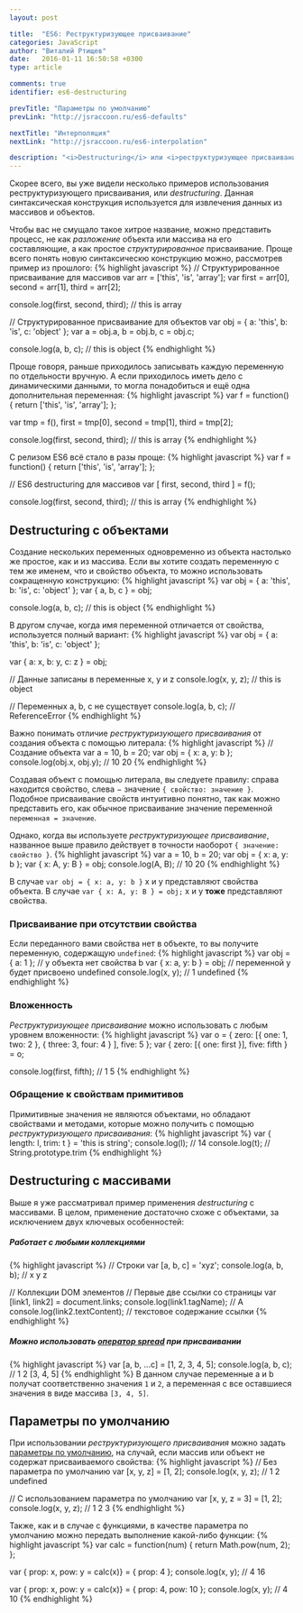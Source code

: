 ```yaml
---
layout: post

title:  "ES6: Реструктуризующее присваивание"
categories: JavaScript
author: "Виталий Ртищев"
date:   2016-01-11 16:50:58 +0300
type: article

comments: true
identifier: es6-destructuring

prevTitle: "Параметры по умолчанию"
prevLink: "http://jsraccoon.ru/es6-defaults"

nextTitle: "Интерполяция"
nextLink: "http://jsraccoon.ru/es6-interpolation"

description: "<i>Destructuring</i> или <i>реструктуризующее присваивание</i> призвано существенно уменьшить количество кода, необходимого для извлечения данных из массивов и объектов. С помощью одной строчки кода теперь можно создать несколько переменных."
---
```


Скорее всего, вы уже видели несколько примеров использования реструктуризующего присваивания, или *destructuring*. Данная синтаксическая конструкция используется для извлечения данных из массивов и объектов. 

Чтобы вас не смущало такое хитрое название, можно представить процесс, не как *разложение* объекта или массива на его составляющие, а как простое *структурированное* присваивание. Проще всего понять новую синтаксическю конструкцию можно, рассмотрев пример из прошлого:
{% highlight javascript %}
// Структурированное присваивание для массивов
var arr = ['this', 'is', 'array'];
var first = arr[0], 
    second = arr[1], 
    third = arr[2];

console.log(first, second, third); // this is array

// Структурированное присваивание для объектов
var obj = {
  a: 'this',
  b: 'is',
  c: 'object'
};
var a = obj.a, 
    b = obj.b, 
    c = obj.c;

console.log(a, b, c); // this is object
{% endhighlight %} 

Проще говоря, раньше приходилось записывать каждую переменную по отдельности вручную. А если приходилось иметь дело с динамическими данными, то могла понадобиться и ещё одна дополнительная переменная:
{% highlight javascript %}
var f = function() {
  return ['this', 'is', 'array'];
};

var tmp = f(),
    first = tmp[0], 
    second = tmp[1], 
    third = tmp[2];

console.log(first, second, third); // this is array
{% endhighlight %} 

С релизом ES6 всё стало в разы проще:
{% highlight javascript %}
var f = function() {
  return ['this', 'is', 'array'];
};

// ES6 destructuring для массивов
var [ first, second, third ] = f();

console.log(first, second, third); // this is array
{% endhighlight %}

## Destructuring с объектами
Создание нескольких переменных одновременно из объекта настолько же простое, как и из массива. Если вы хотите создать переменную с тем же именем, что и свойство объекта, то можно использовать сокращенную конструкцию:
{% highlight javascript %}
var obj = {
  a: 'this',
  b: 'is',
  c: 'object'
};
var { a, b, c } = obj;

console.log(a, b, c); // this is object
{% endhighlight %}

В другом случае, когда имя переменной отличается от свойства, используется полный вариант:
{% highlight javascript %}
var obj = {
  a: 'this',
  b: 'is',
  c: 'object'
};

var { a: x, b: y, c: z } = obj;

// Данные записаны в переменные x, y и z
console.log(x, y, z); // this is object

// Переменных a, b, c не существует
console.log(a, b, c); // ReferenceError
{% endhighlight %}

Важно понимать отличие *реструктуризующего присваивания* от создания объекта с помощью литерала:
{% highlight javascript %}
// Создание объекта 
var a = 10, b = 20;
var obj = { x: a, y: b };
console.log(obj.x, obj.y); // 10 20
{% endhighlight %}

Создавая объект с помощью литерала, вы следуете правилу: справа находится свойство, слева − значение `{ свойство: значение }`. Подобное присваивание свойств интуитивно понятно, так как можно представить его, как обычное присваивание значение переменной `переменная = значение`. 

Однако, когда вы используете *реструктуризующее присваивание*, названное выше правило действует в точности наоборот `{ значение: свойство }`. 
{% highlight javascript %}
var a = 10, b = 20;
var obj = { x: a, y: b };
var       { x: A, y: B } = obj;
console.log(A, B); // 10 20
{% endhighlight %}

В случае `var obj = { x: a, y: b }` x и y представляют свойства объекта. В случае `var { x: A, y: B } = obj;` x и y **тоже** представляют свойства. 

### Присваивание при отсутствии свойства
Если переданного вами свойства нет в объекте, то вы получите переменную, содержащую `undefined`:
{% highlight javascript %}
var obj = { a: 1 };
// у объекта нет свойства b
var { x: a, y: b } = obj;
// переменной y будет присвоено undefined
console.log(x, y); // 1 undefined
{% endhighlight %}

### Вложенность
*Реструктуризующее присваивание* можно использовать с любым уровнем вложенности:
{% highlight javascript %}
var o = { zero: [{ one: 1, two: 2 }, { three: 3, four: 4 } ], five: 5 };
var { zero: [{ one: first }], five: fifth } = o;

console.log(first, fifth); // 1 5
{% endhighlight %}

### Обращение к свойствам примитивов
Примитивные значения не являются объектами, но обладают свойствами и методами, которые можно получить с помощью *реструктуризующего присваивания*:
{% highlight javascript %}
var { length: l, trim: t } = 'this is string';
console.log(l); // 14
console.log(t); // String.prototype.trim
{% endhighlight %}

## Destructuring с массивами
Выше я уже рассматривал пример применения *destructuring* с массивами. В целом, применение достаточно схоже с объектами, за исключением двух ключевых особенностей:

##### Работает с любыми коллекциями
{% highlight javascript %}
// Строки
var [a, b, c] = 'xyz';
console.log(a, b, b); // x y z

// Коллекции DOM элементов
// Первые две ссылки со страницы
var [link1, link2] = document.links;
console.log(link1.tagName); // A
console.log(link2.textContent); // текстовое содержание ссылки
{% endhighlight %}

##### Можно использовать [оператор spread](http://jsraccoon.ru/es6-spread-rest/) при присваивании
{% highlight javascript %}
var [a, b, ...c] = [1, 2, 3, 4, 5];
console.log(a, b, c); // 1 2 [3, 4, 5]
{% endhighlight %}
В данном случае переменные a и b получат соответственно значения `1` и `2`, а переменная c все оставшиеся значения в виде массива `[3, 4, 5]`.

## Параметры по умолчанию
При использовании *реструктуризующего присваивания* можно задать [параметры по умолчанию](http://jsraccoon.ru/es6-defaults/), на случай, если массив или объект не содержат присваиваемого свойства:
{% highlight javascript %}
// Без параметра по умолчанию
var [x, y, z] = [1, 2];
console.log(x, y, z); // 1 2 undefined

// С использованием параметра по умолчанию
var [x, y, z = 3] = [1, 2];
console.log(x, y, z); // 1 2 3
{% endhighlight %}

Также, как и в случае с функциями, в качестве параметра по умолчанию можно передать выполнение какой-либо функции:
{% highlight javascript %}
var calc = function(num) {
  return Math.pow(num, 2);
};

var { prop: x, pow: y = calc(x)} = { prop: 4 };
console.log(x, y); // 4 16

var { prop: x, pow: y = calc(x)} = { prop: 4, pow: 10 };
console.log(x, y); // 4 10
{% endhighlight %}